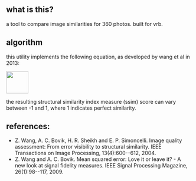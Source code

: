 ## what is this?
a tool to compare image similarities for 360 photos. built for vrb.


## algorithm
this utility implements the following equation, as developed by wang et al in 2013:

<img src="http://file.scirp.org/Html/3-7800146/c060a765-b050-4f10-bc65-5e89c4ea228f.jpg" width="60">

the resulting structural similarity index measure (ssim) score can vary between -1 and 1, where 1 indicates perfect similarity.

## references:
* Z. Wang, A. C. Bovik, H. R. Sheikh and E. P. Simoncelli. Image quality assessment: From error visibility to structural similarity. IEEE Transactions on Image Processing, 13(4):600--612, 2004.
* Z. Wang and A. C. Bovik. Mean squared error: Love it or leave it? - A new look at signal fidelity measures. IEEE Signal Processing Magazine, 26(1):98--117, 2009.